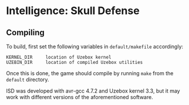 Intelligence: Skull Defense
===========================

Compiling
---------

To build, first set the following variables in `default/makefile` accordingly:

    KERNEL_DIR     location of Uzebox kernel
    UZEBIN_DIR     location of compiled Uzebox utilities

Once this is done, the game should compile by running `make` from the `default`
directory.

ISD was developed with avr-gcc 4.7.2 and Uzebox kernel 3.3, but it may work
with different versions of the aforementioned software.

